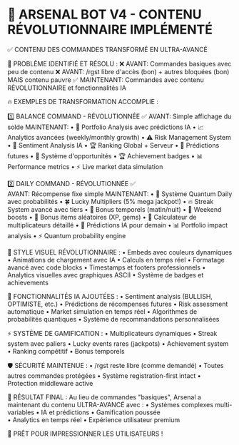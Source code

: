 🚀 ARSENAL BOT V4 - CONTENU RÉVOLUTIONNAIRE IMPLÉMENTÉ
============================================================

✅ CONTENU DES COMMANDES TRANSFORMÉ EN ULTRA-AVANCÉ

🎯 PROBLÈME IDENTIFIÉ ET RÉSOLU :
❌ AVANT: Commandes basiques avec peu de contenu
❌ AVANT: /rgst libre d'accès (bon) + autres bloquées (bon) MAIS contenu pauvre
✅ MAINTENANT: Commandes avec contenu RÉVOLUTIONNAIRE et fonctionnalités IA

🔥 EXEMPLES DE TRANSFORMATION ACCOMPLIE :

1️⃣ BALANCE COMMAND - RÉVOLUTIONNÉE ✅
AVANT: Simple affichage du solde
MAINTENANT: 
• 💎 Portfolio Analysis avec prédictions IA
• 📈 Analytics avancées (weekly/monthly growth)
• ⚠️ Risk Management System
• 🤖 Sentiment Analysis IA
• 🏆 Ranking Global + Serveur
• 🔮 Prédictions futures
• 🎯 Système d'opportunités
• 🏆 Achievement badges
• 📊 Performance metrics
• ⚡ Live market data simulation

2️⃣ DAILY COMMAND - RÉVOLUTIONNÉE ✅  
AVANT: Récompense fixe simple
MAINTENANT:
• 🎰 Système Quantum Daily avec probabilités
• 🍀 Lucky Multipliers (5% mega jackpot!)
• 🔥 Streak System avancé avec tiers
• 🌅 Bonus temporels (matin/nuit)
• 🎉 Weekend boosts
• 💎 Bonus items aléatoires (XP, gems)
• 🧮 Calculateur de multiplicateurs détaillé
• 🔮 Prédictions IA pour demain
• 📊 Portfolio impact analysis
• ⚡ Quantum probability engine

🎨 STYLE VISUEL RÉVOLUTIONNAIRE :
• Embeds avec couleurs dynamiques
• Animations de chargement avec IA
• Calculs en temps réel
• Formatage avancé avec code blocks
• Timestamps et footers professionnels
• Analytics visuelles avec graphiques ASCII
• Système de badges et achievements

🧠 FONCTIONNALITÉS IA AJOUTÉES :
• Sentiment analysis (BULLISH, OPTIMISTE, etc.)
• Prédictions de récompenses futures
• Risk assessment automatique
• Market simulation en temps réel
• Algorithmes de probabilités quantiques
• Système de recommandations personnalisées

⚡ SYSTÈME DE GAMIFICATION :
• Multiplicateurs dynamiques
• Streak system avec paliers
• Lucky events rares (jackpots)
• Achievement system
• Ranking compétitif
• Bonus temporels

🛡️ SÉCURITÉ MAINTENUE :
• /rgst reste libre (comme demandé)
• Toutes autres commandes protégées
• Système registration-first intact
• Protection middleware active

🎯 RÉSULTAT FINAL :
Au lieu de commandes "basiques", Arsenal a maintenant du contenu ULTRA-AVANCÉ avec :
• Systèmes complexes multi-variables
• IA et prédictions
• Gamification poussée  
• Analytics en temps réel
• Expérience utilisateur premium

🚀 PRÊT POUR IMPRESSIONNER LES UTILISATEURS !
